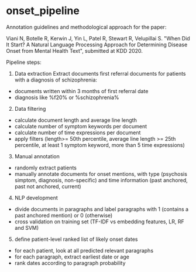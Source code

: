 # onset_pipeline

Annotation guidelines and methodological approach for the paper:

Viani N, Botelle R, Kerwin J, Yin L, Patel R, Stewart R, Velupillai S. "When Did It Start? A Natural Language Processing Approach for Determining Disease Onset from Mental Health Text", submitted at KDD 2020.

Pipeline steps:

1) Data extraction
Extract documents first referral documents for patients with a diagnosis of schizophrenia:
- documents written within 3 months of first referral date
- diagnosis like %f20% or %schizophrenia%

2) Data filtering
- calculate document length and average line length
- calculate number of symptom keywords per document
- calculate number of time expressions per document
- apply filters (length>= 50th percentile, average line length >= 25th percentile, at least 1 symptom keyword, more than 5 time expressions)

3) Manual annotation
- randomly extract patients
- manually annotate documents for onset mentions, with type (psychosis simptom, diagnosis, non-specific) and time information (past anchored, past not anchored, current)

4) NLP development
- divide documents in paragraphs and label paragraphs with 1 (contains a past anchored mention) or 0 (otherwise)
- cross validation on training set (TF-IDF vs embedding features, LR, RF and SVM)

5) define patient-level ranked list of likely onset dates
- for each patient, look at all predicted relevant paragraphs
- for each paragraph, extract earliest date or age
- rank dates according to paragraph probability
